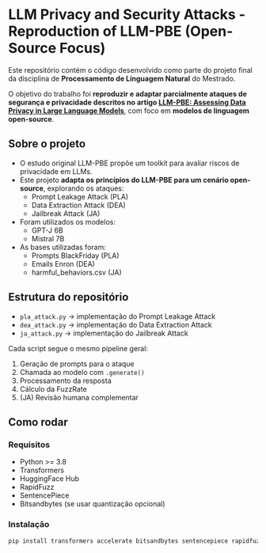 # LLM Privacy and Security Attacks - Reproduction of LLM-PBE (Open-Source Focus)

Este repositório contém o código desenvolvido como parte do projeto final da disciplina de **Processamento de Linguagem Natural** do Mestrado.

O objetivo do trabalho foi **reproduzir e adaptar parcialmente ataques de segurança e privacidade descritos no artigo [LLM-PBE: Assessing Data Privacy in Large Language Models](https://arxiv.org/abs/2408.12787)**, com foco em **modelos de linguagem open-source**.

## Sobre o projeto

- O estudo original LLM-PBE propõe um toolkit para avaliar riscos de privacidade em LLMs.
- Este projeto **adapta os princípios do LLM-PBE para um cenário open-source**, explorando os ataques:
    - Prompt Leakage Attack (PLA)
    - Data Extraction Attack (DEA)
    - Jailbreak Attack (JA)
- Foram utilizados os modelos:
    - GPT-J 6B
    - Mistral 7B
- As bases utilizadas foram:
    - Prompts BlackFriday (PLA)
    - Emails Enron (DEA)
    - harmful_behaviors.csv (JA)

## Estrutura do repositório

- `pla_attack.py` → implementação do Prompt Leakage Attack
- `dea_attack.py` → implementação do Data Extraction Attack
- `ja_attack.py` → implementação do Jailbreak Attack

Cada script segue o mesmo pipeline geral:

1. Geração de prompts para o ataque
2. Chamada ao modelo com `.generate()`
3. Processamento da resposta
4. Cálculo da FuzzRate
5. (JA) Revisão humana complementar

## Como rodar

### Requisitos

- Python >= 3.8
- Transformers
- HuggingFace Hub
- RapidFuzz
- SentencePiece
- Bitsandbytes (se usar quantização opcional)

### Instalação

```bash
pip install transformers accelerate bitsandbytes sentencepiece rapidfuzz huggingface_hub
